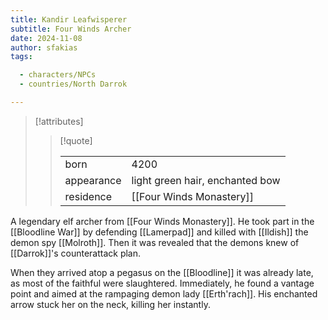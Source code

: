 ```yaml
---
title: Kandir Leafwisperer
subtitle: Four Winds Archer
date: 2024-11-08
author: sfakias
tags:

  - characters/NPCs
  - countries/North Darrok

---
```

> [!attributes]
> 
> > [!quote]
> >
> > | | |
> > | --- | --- |
> > | born | 4200 |
> > | appearance | light green hair, enchanted bow |
> > | residence | [[Four Winds Monastery]] |

A legendary elf archer from [[Four Winds Monastery]]. He took part in the [[Bloodline War]] by defending [[Lamerpad]] and killed with [[Ildish]] the demon spy [[Molroth]]. Then it was revealed that the demons knew of [[Darrok]]'s counterattack plan.

When they arrived atop a pegasus on the [[Bloodline]] it was already late, as most of the faithful were slaughtered. Immediately, he found a vantage point and aimed at the rampaging demon lady [[Erth'rach]]. His enchanted arrow stuck her on the neck, killing her instantly.